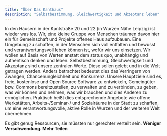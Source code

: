 ```yaml
---
title: "Über Das Kanthaus"
description: "Selbstbestimmung, Gleichwertigkeit und Akzeptanz leben"
---
```


In den Häusern in der Kantstraße 20 und 22 (in Wurzen Nähe Leipzig) ist wieder was los. Wir, eine kleine Gruppe von Menschen träumen davon hier ein für Gemeinschaft und Projekte offenes Haus aufzubauen. Eine Umgebung zu schaffen, in der Menschen sich voll entfalten und bewusst und verantwortungsvoll leben können ist, wofür wir uns einsetzen. Wir wollen auf Basis von Werten anstatt dem status quo, unabhängig und authentisch denken und leben. Selbstbestimmung, Gleichwertigkeit und Akzeptanz sind unsere zentralen Werte. Diese sollen gelebt und in die Welt getragen werden. Anders betrachtet bedeutet dies das Verringern von Zwängen, Chancenungleichheit und Konkurrenz. Unsere Hauptziele sind es, freie, kostenlose und Open Source Software zu entwickeln, Gemeingüter bzw. Commons bereitzustellen, zu verwalten und zu verbinden, zu geben, was wir können und nehmen, was wir brauchen und dies Anderen zu ermöglichen. Praktisch heißt dies entsprechende Angebote wie offene Werkstätten, Arbeits-/Seminar-/ und Sozialräume in der Stadt zu schaffen, um eine verantwortungsvolle, aktive Rolle in Wurzen und der weiteren Welt übernehmen.

Es gibt genug Ressourcen, sie müssten nur gerechter verteilt sein.
**Weniger Verschwendung. Mehr Teilen**
